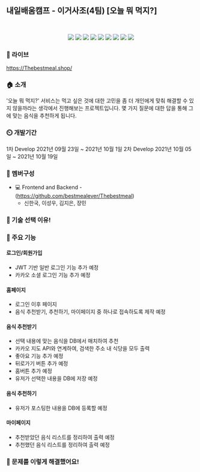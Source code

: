 ## 내일배움캠프 - 이거사조(4팀) [오늘 뭐 먹지?]

<br>

<!-- 사용하는 기술 -->
<p align='center'>
    <img src="https://img.shields.io/badge/HTML-455a64?logo=html5"/>
    <img src="https://img.shields.io/badge/CSS-455a64?logo=CSS3"/>
    <img src="https://img.shields.io/badge/Bootstrap-455a64?logo=Bootstrap"/>
    <img src="https://img.shields.io/badge/Javascript-455a64?logo=javascript"/>
    <img src="https://img.shields.io/badge/Jquery-455a64?logo=Jquery"/>
    <img src="https://img.shields.io/badge/Python-455a64?logo=Python"/>
    <img src="https://img.shields.io/badge/Flask-455a64?logo=Flask"/>
    <img src="https://img.shields.io/badge/Mongodb-455a64?logo=Mongodb"/>
    <img src="https://img.shields.io/badge/Amazon AWS-455a64?logo=Amazon AWS"/>
</p>

<!-- 팀 로고 -->
<!-- <p align='center'>
</p> -->

### 🔗 라이브
https://Thebestmeal.shop/

### 🏠 소개
'오늘 뭐 먹지?' 서비스는 먹고 싶은 것에 대한 고민을 좀 더 개인에게 맞춰 해결할 수 있지 않을까라는 생각에서 진행해보는 프로젝트입니다. 몇 가지 질문에 대한 답을 통해 그에 맞는 음식을 추천하게 됩니다.

### ⏲️ 개발기간
1차 Develop 2021년 09월 23일 ~ 2021년 10월 1일
2차 Develop 2021년 10월 05일 ~ 2021년 10월 19일

### 🧙 멤버구성

- :computer: Frontend and Backend - (https://github.com/bestmealever/Thebestmeal)
  - 신한국, 이성우, 김지은, 장민


### 📌 기술 선택 이유! <!--- <a href="" >상세보기 - WIKI 이동</a>-->


### 📌 주요 기능
#### 로그인/회원가입 <!--- <a href="" >상세보기 - WIKI 이동</a>-->
- JWT 기반 일반 로그인 기능 추가 예정
- 카카오 소셜 로그인 기능 추가 예정

#### 홈페이지 <!--- <a href="" >상세보기 - WIKI 이동</a>-->
- 로그인 이후 페이지
- 음식 추천받기, 추천하기, 마이페이지 중 하나로 접속하도록 제작 예정

#### 음식 추천받기  <!--- <a href="" >상세보기 - WIKI 이동</a>-->
- 선택 내용에 맞는 음식을 DB에서 매치하여 추천
- 카카오 지도 API와 연계하여, 검색한 주소 내 식당을 모두 출력
- 좋아요 기능 추가 예정
- 뒤로가기 버튼 추가 예정
- 홈버튼 추가 예정
- 유저가 선택한 내용을 DB에 저장 예정

#### 음식 추천하기 <!--- <a href="" >상세보기 - WIKI 이동</a>-->
- 유저가 포스팅한 내용을 DB에 등록할 예정

#### 마이페이지 <!--- <a href="" >상세보기 - WIKI 이동</a>-->
- 추천받았던 음식 리스트를 정리하여 출력 예정
- 추천했던 음식 리스트를 정리하여 출력 예정

### 📌 문제를 이렇게 해결했어요! <!--- <a href="" >상세보기 - WIKI 이동</a>-->
